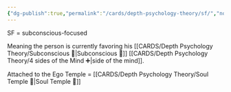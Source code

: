 ```yaml
---
{"dg-publish":true,"permalink":"/cards/depth-psychology-theory/sf/","noteIcon":"","created":"2023-01-12T13:58:03.157+01:00","updated":"2023-04-10T16:53:25.991+02:00"}
---
```



SF = subconscious-focused 

Meaning the person is currently favoring his [[CARDS/Depth Psychology Theory/Subconscious 🤸\|Subconscious 🤸]] [[CARDS/Depth Psychology Theory/4 sides of the Mind ➕\|side of the mind]]. 

Attached to the Ego Temple = [[CARDS/Depth Psychology Theory/Soul Temple 👥\|Soul Temple 👥]]

